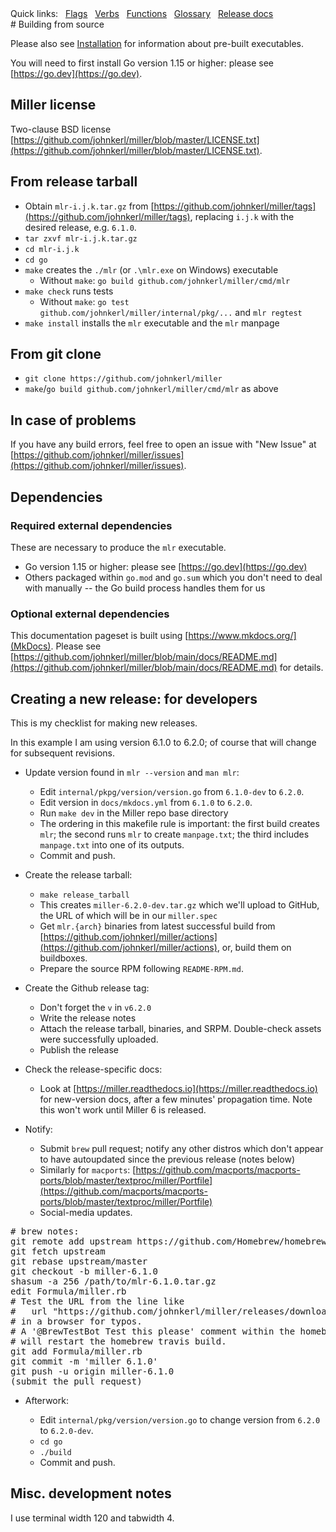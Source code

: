 <!---  PLEASE DO NOT EDIT DIRECTLY. EDIT THE .md.in FILE PLEASE. --->
<div>
<span class="quicklinks">
Quick links:
&nbsp;
<a class="quicklink" href="../reference-main-flag-list/index.html">Flags</a>
&nbsp;
<a class="quicklink" href="../reference-verbs/index.html">Verbs</a>
&nbsp;
<a class="quicklink" href="../reference-dsl-builtin-functions/index.html">Functions</a>
&nbsp;
<a class="quicklink" href="../glossary/index.html">Glossary</a>
&nbsp;
<a class="quicklink" href="../release-docs/index.html">Release docs</a>
</span>
</div>
# Building from source

Please also see [Installation](installing-miller.md) for information about pre-built executables.

You will need to first install Go version 1.15 or higher: please see [https://go.dev](https://go.dev).

## Miller license

Two-clause BSD license [https://github.com/johnkerl/miller/blob/master/LICENSE.txt](https://github.com/johnkerl/miller/blob/master/LICENSE.txt).

## From release tarball

* Obtain `mlr-i.j.k.tar.gz` from [https://github.com/johnkerl/miller/tags](https://github.com/johnkerl/miller/tags), replacing `i.j.k` with the desired release, e.g. `6.1.0`.
* `tar zxvf mlr-i.j.k.tar.gz`
* `cd mlr-i.j.k`
* `cd go`
* `make` creates the `./mlr` (or `.\mlr.exe` on Windows) executable
    * Without `make`: `go build github.com/johnkerl/miller/cmd/mlr`
* `make check` runs tests
    * Without `make`: `go test github.com/johnkerl/miller/internal/pkg/...` and `mlr regtest`
* `make install` installs the `mlr` executable and the `mlr` manpage

## From git clone

* `git clone https://github.com/johnkerl/miller`
* `make`/`go build github.com/johnkerl/miller/cmd/mlr` as above

## In case of problems

If you have any build errors, feel free to open an issue with "New Issue" at [https://github.com/johnkerl/miller/issues](https://github.com/johnkerl/miller/issues).

## Dependencies

### Required external dependencies

These are necessary to produce the `mlr` executable.

* Go version 1.15 or higher: please see [https://go.dev](https://go.dev)
* Others packaged within `go.mod` and `go.sum` which you don't need to deal with manually -- the Go build process handles them for us

### Optional external dependencies

This documentation pageset is built using [https://www.mkdocs.org/](MkDocs). Please see [https://github.com/johnkerl/miller/blob/main/docs/README.md](https://github.com/johnkerl/miller/blob/main/docs/README.md) for details.

## Creating a new release: for developers

This is my checklist for making new releases.

In this example I am using version 6.1.0 to 6.2.0; of course that will change for subsequent revisions.

* Update version found in `mlr --version` and `man mlr`:

    * Edit `internal/pkpg/version/version.go` from `6.1.0-dev` to `6.2.0`.
    * Edit version in `docs/mkdocs.yml` from `6.1.0` to `6.2.0`.
    * Run `make dev` in the Miller repo base directory
    * The ordering in this makefile rule is important: the first build creates `mlr`; the second runs `mlr` to create `manpage.txt`; the third includes `manpage.txt` into one of its outputs.
    * Commit and push.

* Create the release tarball:

    * `make release_tarball`
    * This creates `miller-6.2.0-dev.tar.gz` which we'll upload to GitHub, the URL of which will be in our `miller.spec`
    * Get `mlr.{arch}` binaries from latest successful build from [https://github.com/johnkerl/miller/actions](https://github.com/johnkerl/miller/actions), or, build them on buildboxes.
    * Prepare the source RPM following `README-RPM.md`.

* Create the Github release tag:

    * Don't forget the `v` in `v6.2.0`
    * Write the release notes
    * Attach the release tarball, binaries, and SRPM. Double-check assets were successfully uploaded.
    * Publish the release

* Check the release-specific docs:

    * Look at [https://miller.readthedocs.io](https://miller.readthedocs.io) for new-version docs, after a few minutes' propagation time. Note this won't work until Miller 6 is released.

* Notify:

    * Submit `brew` pull request; notify any other distros which don't appear to have autoupdated since the previous release (notes below)
    * Similarly for `macports`: [https://github.com/macports/macports-ports/blob/master/textproc/miller/Portfile](https://github.com/macports/macports-ports/blob/master/textproc/miller/Portfile)
    * Social-media updates.

<pre class="pre-non-highlight-non-pair">
# brew notes:
git remote add upstream https://github.com/Homebrew/homebrew-core # one-time setup only
git fetch upstream
git rebase upstream/master
git checkout -b miller-6.1.0
shasum -a 256 /path/to/mlr-6.1.0.tar.gz
edit Formula/miller.rb
# Test the URL from the line like
#   url "https://github.com/johnkerl/miller/releases/download/v6.1.0/mlr-6.1.0.tar.gz"
# in a browser for typos.
# A '@BrewTestBot Test this please' comment within the homebrew-core pull request
# will restart the homebrew travis build.
git add Formula/miller.rb
git commit -m 'miller 6.1.0'
git push -u origin miller-6.1.0
(submit the pull request)
</pre>

* Afterwork:

    * Edit `internal/pkg/version/version.go` to change version from `6.2.0` to `6.2.0-dev`.
    * `cd go`
    * `./build`
    * Commit and push.

## Misc. development notes

I use terminal width 120 and tabwidth 4.
